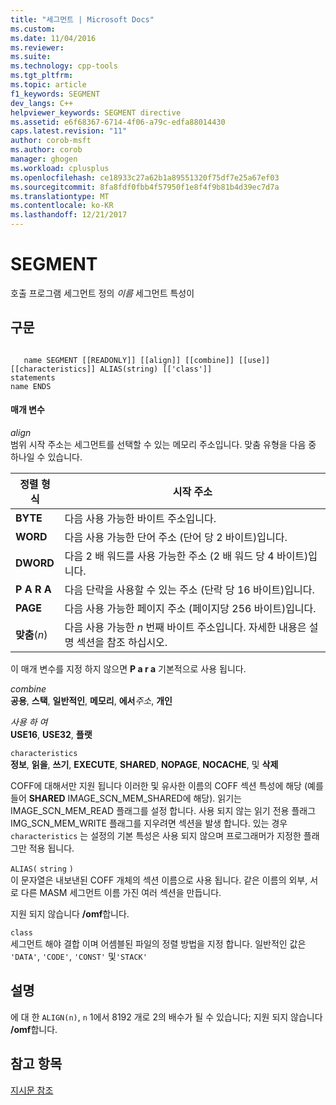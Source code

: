 ```yaml
---
title: "세그먼트 | Microsoft Docs"
ms.custom: 
ms.date: 11/04/2016
ms.reviewer: 
ms.suite: 
ms.technology: cpp-tools
ms.tgt_pltfrm: 
ms.topic: article
f1_keywords: SEGMENT
dev_langs: C++
helpviewer_keywords: SEGMENT directive
ms.assetid: e6f68367-6714-4f06-a79c-edfa88014430
caps.latest.revision: "11"
author: corob-msft
ms.author: corob
manager: ghogen
ms.workload: cplusplus
ms.openlocfilehash: ce18933c27a62b1a89551320f75df7e25a67ef03
ms.sourcegitcommit: 8fa8fdf0fbb4f57950f1e8f4f9b81b4d39ec7d7a
ms.translationtype: MT
ms.contentlocale: ko-KR
ms.lasthandoff: 12/21/2017
---
```

# <a name="segment"></a>SEGMENT
호출 프로그램 세그먼트 정의 *이름* 세그먼트 특성이  
  
## <a name="syntax"></a>구문  
  
```  
  
   name SEGMENT [[READONLY]] [[align]] [[combine]] [[use]] [[characteristics]] ALIAS(string) [['class']]  
statements  
name ENDS  
```  
  
#### <a name="parameters"></a>매개 변수  
 *align*  
 범위 시작 주소는 세그먼트를 선택할 수 있는 메모리 주소입니다. 맞춤 유형을 다음 중 하나일 수 있습니다.  
  
|정렬 형식|시작 주소|  
|----------------|----------------------|  
|**BYTE**|다음 사용 가능한 바이트 주소입니다.|  
|**WORD**|다음 사용 가능한 단어 주소 (단어 당 2 바이트)입니다.|  
|**DWORD**|다음 2 배 워드를 사용 가능한 주소 (2 배 워드 당 4 바이트)입니다.|  
|**P A R A**|다음 단락을 사용할 수 있는 주소 (단락 당 16 바이트)입니다.|  
|**PAGE**|다음 사용 가능한 페이지 주소 (페이지당 256 바이트)입니다.|  
|**맞춤**(*n*)|다음 사용 가능한  *n* 번째 바이트 주소입니다. 자세한 내용은 설명 섹션을 참조 하십시오.|  
  
 이 매개 변수를 지정 하지 않으면 **P a r a** 기본적으로 사용 됩니다.  
  
 *combine*  
 **공용**, **스택**, **일반적인**, **메모리**, **에서***주소*, **개인**  
  
 *사용 하 여*  
 **USE16**, **USE32**, **플랫**  
  
 `characteristics`  
 **정보**, **읽을**, **쓰기**, **EXECUTE**, **SHARED**, **NOPAGE**, **NOCACHE**, 및 **삭제**  
  
 COFF에 대해서만 지원 됩니다 이러한 및 유사한 이름의 COFF 섹션 특성에 해당 (예를 들어 **SHARED** IMAGE_SCN_MEM_SHARED에 해당). 읽기는 IMAGE_SCN_MEM_READ 플래그를 설정 합니다. 사용 되지 않는 읽기 전용 플래그 IMG_SCN_MEM_WRITE 플래그를 지우려면 섹션을 발생 합니다. 있는 경우 `characteristics` 는 설정의 기본 특성은 사용 되지 않으며 프로그래머가 지정한 플래그만 적용 됩니다.  
  
 `ALIAS(` `string` `)`  
 이 문자열은 내보낸된 COFF 개체의 섹션 이름으로 사용 됩니다.  같은 이름의 외부, 서로 다른 MASM 세그먼트 이름 가진 여러 섹션을 만듭니다.  
  
 지원 되지 않습니다 **/omf**합니다.  
  
 `class`  
 세그먼트 해야 결합 이며 어셈블된 파일의 정렬 방법을 지정 합니다. 일반적인 값은 `'DATA'`, `'CODE'`, `'CONST'` 및`'STACK'`  
  
## <a name="remarks"></a>설명  
 에 대 한 `ALIGN(n)`, `n` 1에서 8192 개로 2의 배수가 될 수 있습니다; 지원 되지 않습니다 **/omf**합니다.  
  
## <a name="see-also"></a>참고 항목  
 [지시문 참조](../../assembler/masm/directives-reference.md)